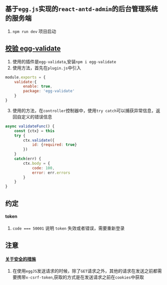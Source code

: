 ## 基于`egg.js`实现的`react-antd-admim`的后台管理系统的服务端

1. `npm run dev` 项目启动

## [校验 egg-validate](https://eggjs.org/zh-cn/basics/controller.html#%E5%8F%82%E6%95%B0%E6%A0%A1%E9%AA%8C)
1. 使用的插件是`egg-validata`,安装`npm i egg-validate`
2. 使用方法，首先在`plugin.js`中引入
```js
module.exports = {
    validate:{
        enable: true,
        package: 'egg-validate'
    }
}
```
3. 使用的方法，在`controller`控制器中，使用`try catch`可以捕获异常信息，返回自定义的错误信息
```js
async validateFunc() {
    const {ctx} = this
    try {
        ctx.validate({
            id: {required: true}
        })
    }
    catch(err) {
        ctx.body = {
            code: 100,
            error: err.errors
        }
    }
}
```

## 约定
#### token
1. `code === 50001` 说明 `token` 失效或者错误，需要重新登录

## 注意 
#### [关于安全的措施](https://eggjs.org/zh-cn/core/security.html)
1. 在使用`eggJS`发送请求的时候，除了`GET`请求之外，其他的请求在发送之前都需要携带`x-csrf-token`,获取的方式是在发送请求之前在`cookies`中获取